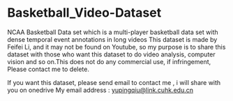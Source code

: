 # Basketball_Video-Dataset
NCAA Basketball Data set which is a multi-player basketball data set with dense temporal event annotations in long videos
This dataset is made by Feifei Li, and it may not be found on Youtube, so my purpose is to share this dataset with those who
want this dataset to do video analysis, computer vision and so on.This does not do any commercial use, if infringement, 
Please contact me to delete.


If you want this dataset, please send email to contact me , i will share with you on onedrive
My email address : yupingqiu@link.cuhk.edu.cn
